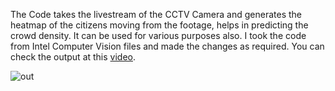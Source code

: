The Code takes the livestream of the CCTV Camera and generates the heatmap of the citizens moving from the footage, helps in predicting the crowd density. It can be used for various purposes also. I took the code from Intel Computer Vision files and made the changes as required. You can check the output at this [video](https://youtu.be/hJzSAByoTnQ).

![out](https://user-images.githubusercontent.com/84219813/173222431-23ad7fe6-b822-47ba-8c04-32ce541a2625.jpg)
